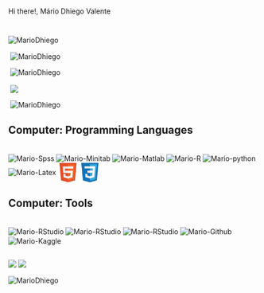 
# 
Hi there!, Mário Dhiego Valente
#

##
<p><img align="center" src="https://github-readme-stats.vercel.app/api/top-langs?username=MarioDhiego&langs_count=20&show_icons=true&locale=en&layout=compact" alt="MarioDhiego" /></p>

<p>&nbsp;<img align="center" src="https://github-readme-stats.vercel.app/api?username=MarioDhiego&show_icons=true&locale=en" alt="MarioDhiego" /></p>
<p>&nbsp;<img align="center" src="https://github-readme-streak-stats.herokuapp.com/?user=MarioDhiego" alt="MarioDhiego" /></p>
<p>&nbsp;<img align="center" src="https://github-profile-summary-cards.vercel.app/api/cards/profile-details?username=MarioDhiego&theme=github" /></p>
<p>&nbsp;<img align="center" src="https://github-stats-alpha.vercel.app/api?username=MarioDhiego&bc=ebebeb&ic=0E8AD9" alt="MarioDhiego" /></p>

## Computer: Programming Languages

<div style="display: inline_block"><br>
<img align="center" alt="Mario-Spss" height="40" width="40" src="https://cdn.jsdelivr.net/gh/devicons/devicon/icons/spss/spss-plain.svg"/>
<img align="center" alt="Mario-Minitab" height="40" width="40" src="https://cdn.jsdelivr.net/gh/devicons/devicon/icons/minitab/minitab-original.svg"/>
<img align="center" alt="Mario-Matlab" height="40" width="40" src="https://cdn.jsdelivr.net/gh/devicons/devicon/icons/matlab/matlab-original.svg"/>
<img align="center" alt="Mario-R" height="40" width="40" src="https://cdn.jsdelivr.net/gh/devicons/devicon/icons/r/r-original.svg"/>
<img align="center" alt="Mario-python" height="40" width="40" src="https://cdn.jsdelivr.net/gh/devicons/devicon/icons/python/python-original-wordmark.svg"/>
<img align="center" alt="Mario-Latex" height="40" width="40" src="https://cdn.jsdelivr.net/gh/devicons/devicon/icons/latex/latex-original.svg"/>
<img align="center" alt="Mario-HTML" height="40" width="40" src="https://raw.githubusercontent.com/devicons/devicon/master/icons/html5/html5-original.svg"/>
<img align="center" alt="Mario-CSS" height="40" width="40" src="https://raw.githubusercontent.com/devicons/devicon/master/icons/css3/css3-original.svg"/>
</div>


 ## Computer: Tools
 
<div style="display: inline_block"><br>
<img align="center" alt="Mario-RStudio" height="40" width="40" src="https://cdn.jsdelivr.net/gh/devicons/devicon/icons/rstudio/rstudio-original.svg"/>
 <img align="center" alt="Mario-RStudio" height="40" width="40" src="https://cdn.jsdelivr.net/gh/devicons/devicon/icons/vscode/vscode-original-wordmark.svg" />
<img align="center" alt="Mario-RStudio" height="40" width="40" src="https://cdn.jsdelivr.net/gh/devicons/devicon/icons/jupyter/jupyter-original-wordmark.svg" />
 <img align="center" alt="Mario-Github" height="40" width="40" src="https://cdn.jsdelivr.net/gh/devicons/devicon/icons/github/github-original-wordmark.svg" />
<img align="center" alt="Mario-Kaggle" height="40" width="40" src="https://cdn.jsdelivr.net/gh/devicons/devicon/icons/kaggle/kaggle-original-wordmark.svg" />
  
  ##
 
<div> 
  <a href = "mailto:mario.valente@detran.pa.gov.br"><img src="https://img.shields.io/badge/-Gmail-%23333?style=for-the-badge&logo=gmail&logoColor=white" target="_blank"></a>
  <a href="https://www.linkedin.com/in/mario-diego-valente-9b721223" target="_blank"><img src="https://img.shields.io/badge/-LinkedIn-%230077B5?style=for-the-badge&logo=linkedin&logoColor=white" target="_blank"></a> 
 </div>
 <p align="left"> <img src="https://komarev.com/ghpvc/?username=MarioDhiego&label=Profile%20views&color=0e75b6&style=flat" alt="MarioDhiego" /> </p>

